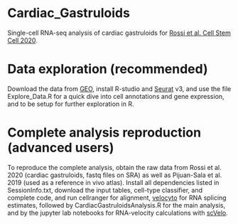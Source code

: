 # Cardiac_Gastruloids
Single-cell RNA-seq analysis of cardiac gastruloids for [Rossi et al. Cell Stem Cell 2020](https://www.cell.com/cell-stem-cell/pdf/S1934-5909(20)30507-5.pdf).

# Data exploration (recommended)
Download the data from [GEO](https://www.ncbi.nlm.nih.gov/geo/query/acc.cgi?acc=GSE158999), install R-studio and [Seurat](https://satijalab.org/seurat/) v3, and use the file Explore_Data.R for a quick dive into cell annotations and gene expression, and to be setup for further exploration in R. 

# Complete analysis reproduction (advanced users)
To reproduce the complete analysis, obtain the raw data from Rossi et al. 2020 (cardiac gastruloids, fastq files on SRA) as well as Pijuan-Sala et al. 2019 (used as a reference in vivo atlas). Install all dependencies listed in SessionInfo.txt, download the input tables, cell-type classifier, and complete code, and run cellranger for alignment, [velocyto](http://velocyto.org/) for RNA splicing estimates, followed by CardiacGastruloidsAnalysis.R for the main analysis, and by the jupyter lab notebooks for RNA-velocity calculations with [scVelo](https://github.com/theislab/scvelo). 
